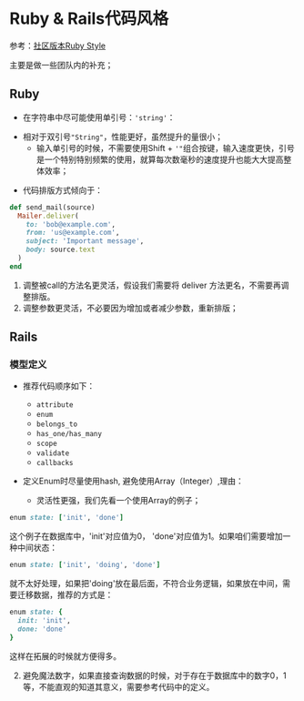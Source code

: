 # Ruby & Rails代码风格

参考：[社区版本Ruby Style](https://github.com/JuanitoFatas/ruby-style-guide/blob/master/README-zhCN.md)

主要是做一些团队内的补充；

## Ruby

* 在字符串中尽可能使用单引号：`'string'`：
- 相对于双引号`"String"`，性能更好，虽然提升的量很小；
  - 输入单引号的时候，不需要使用Shift + `'"`组合按键，输入速度更快，引号是一个特别特别频繁的使用，就算每次数毫秒的速度提升也能大大提高整体效率；

* 代码排版方式倾向于：

```ruby
def send_mail(source)
  Mailer.deliver(
    to: 'bob@example.com',
    from: 'us@example.com',
    subject: 'Important message',
    body: source.text
  )
end
```
  1. 调整被call的方法名更灵活，假设我们需要将 deliver 方法更名，不需要再调整排版。
  2. 调整参数更灵活，不必要因为增加或者减少参数，重新排版；

## Rails

### 模型定义

* 推荐代码顺序如下：
  - `attribute`
  - `enum`
  - `belongs_to`
  - `has_one/has_many`
  - `scope`
  - `validate`
  - `callbacks`


* 定义Enum时尽量使用hash, 避免使用Array（Integer）,理由：
  * 灵活性更强，我们先看一个使用Array的例子；
```ruby
enum state: ['init', 'done']
```
  这个例子在数据库中，'init'对应值为0， 'done'对应值为1。如果咱们需要增加一种中间状态：
```ruby
enum state: ['init', 'doing', 'done']
```
  就不太好处理，如果把'doing'放在最后面，不符合业务逻辑，如果放在中间，需要迁移数据，推荐的方式是：
```ruby
enum state: {
  init: 'init',
  done: 'done'
}
```
  这样在拓展的时候就方便得多。


2. 避免魔法数字，如果直接查询数据的时候，对于存在于数据库中的数字0，1等，不能直观的知道其意义，需要参考代码中的定义。
